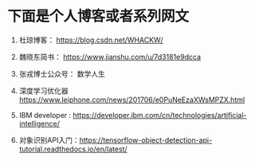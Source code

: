 # 下面是个人博客或者系列网文

1. 杜琼博客： https://blog.csdn.net/WHACKW/

2. 魏晓东简书： https://www.jianshu.com/u/7d3181e9dcca

3. 张戎博士公众号： 数学人生

4. 深度学习优化器   https://www.leiphone.com/news/201706/e0PuNeEzaXWsMPZX.html 

5. IBM developer : https://developer.ibm.com/cn/technologies/artificial-intelligence/

6. 对象识别API入门：https://tensorflow-object-detection-api-tutorial.readthedocs.io/en/latest/
